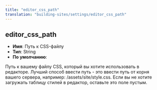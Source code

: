 ```yaml
---
title: "editor_css_path"
translation: "building-sites/settings/editor_css_path"
---
```


## editor_css_path

-   **Имя**: Путь к CSS-файлу
-   **Тип**: String
-   **По умолчанию**:

Путь к вашему файлу CSS, который вы хотите использовать в редакторе. Лучший способ ввести путь - это ввести путь от корня вашего сервера, например: /assets/site/style.css. Если вы не хотите загружать таблицу стилей в редактор, оставьте это поле пустым.
